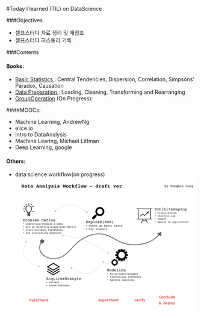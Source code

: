 #Today I learned (TIL) on DataScience 

###Objectives
- 셀프스터디 자료 정리 및 재참조
- 셀프스터디 히스토리 기록

###Contents

#### Books: 
- [Basic Statistics ](http://nbviewer.jupyter.org/github/h3imdallr/TIL-datascience/blob/master/Basic%20Statistics.ipynb): Central Tendencies, Dispersion, Correlation, Simpsons' Paradox, Causation
- [Data Preparation ](http://nbviewer.jupyter.org/github/h3imdallr/TIL-datascience/blob/master/DataPreparation.ipynb): Loading, Cleaning, Transforming and Rearranging 
- [GroupOperation](http://nbviewer.jupyter.org/github/h3imdallr/TIL-datascience/blob/master/GroupOperation.ipynb) (On Progress):

####MOOCs:
- Machine Learning, AndrewNg
- elice.io
- Intro to DataAnalysis
- Machine Learing, Michael Littman
- Deep Learning, google

#### Others:
- data science workflow(on progress)
![workflow](images/analysisprocedure-v1.0.png)
